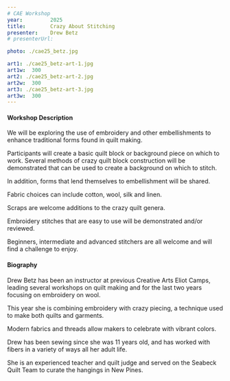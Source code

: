 ```yaml
---
# CAE Workshop
year:         2025
title:        Crazy About Stitching
presenter:    Drew Betz
# presenterUrl: 

photo: ./cae25_betz.jpg

art1: ./cae25_betz-art-1.jpg
art1w:  300
art2: ./cae25_betz-art-2.jpg
art2w:  300
art3: ./cae25_betz-art-3.jpg
art3w:  300
---
```


#### Workshop Description

We will be exploring the use of embroidery and other embellishments to 
enhance traditional forms found in quilt making.  

Participants will create a basic quilt block or background 
piece on which to work.  Several methods of crazy quilt 
block construction will be demonstrated that can be used 
to create a background on which to stitch.  

In addition, forms that lend themselves to embellishment will be shared. 

Fabric choices can include cotton, wool, silk and linen.  

Scraps are welcome additions to the crazy quilt genera. 

Embroidery stitches that are easy to use will be demonstrated 
and/or reviewed. 

Beginners, intermediate and advanced stitchers are all welcome 
and will find a challenge to enjoy.  

#### Biography

Drew Betz has been an instructor at previous Creative Arts Eliot Camps, 
leading several workshops on quilt making and for the last two years 
focusing on embroidery on wool.  

This year she is combining embroidery with crazy piecing, 
a technique used to make both quilts and garments.  

Modern fabrics and threads allow makers to celebrate with vibrant colors.  

Drew has been sewing since she was 11 years old, and has worked with 
fibers in a variety of ways all her adult life.  

She is an experienced teacher and quilt judge and served on the 
Seabeck Quilt Team to curate the hangings in New Pines.
